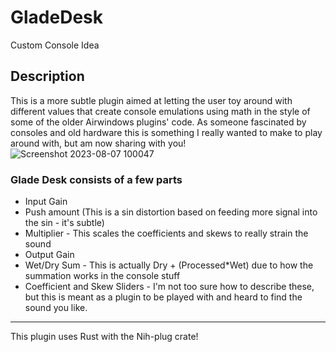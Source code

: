 # GladeDesk
Custom Console Idea

## Description
This is a more subtle plugin aimed at letting the user toy around with different values that create console emulations using math in the style of some of the older Airwindows plugins' code.
As someone fascinated by consoles and old hardware this is something I really wanted to make to play around with, but am now sharing with you!
![Screenshot 2023-08-07 100047](https://github.com/ardura/GladeDesk/assets/31751444/c6889791-2e62-4ea3-a218-fe12b312be2a)



### Glade Desk consists of a few parts
- Input Gain
- Push amount (This is a sin distortion based on feeding more signal into the sin - it's subtle)
- Multiplier - This scales the coefficients and skews to really strain the sound
- Output Gain
- Wet/Dry Sum - This is actually Dry + (Processed*Wet) due to how the summation works in the console stuff
- Coefficient and Skew Sliders - I'm not too sure how to describe these, but this is meant as a plugin to be played with and heard to find the sound you like.

---
This plugin uses Rust with the Nih-plug crate!
